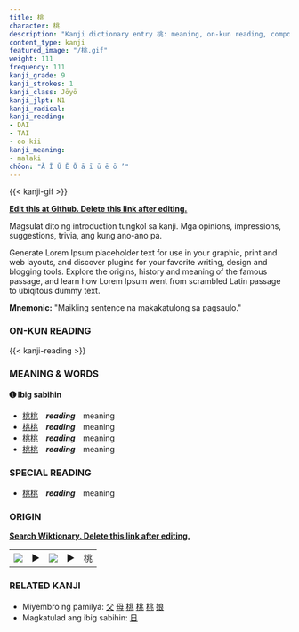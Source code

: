 ```yaml
---
title: 桃
character: 桃
description: "Kanji dictionary entry 桃: meaning, on-kun reading, compounds, origin, related kanji"
content_type: kanji
featured_image: "/桃.gif"
weight: 111
frequency: 111
kanji_grade: 9
kanji_strokes: 1
kanji_class: Jōyō
kanji_jlpt: N1
kanji_radical: 
kanji_reading: 
- DAI
- TAI
- oo-kii
kanji_meaning:
- malaki
chōon: "Ā Ī Ū Ē Ō ā ī ū ē ō ’"
---
```

[//]: # (Don't edit the line below. Kanji animated GIF code is automatically generated.)
{{< kanji-gif >}}

[//]: # (Edit below this line.)

**[Edit this at Github. Delete this link after editing.](https://github.com/tim0g/tim/tree/main/content/kanji/桃/index.md)**

Magsulat dito ng introduction tungkol sa kanji. Mga opinions, impressions, suggestions, trivia, ang kung ano-ano pa.

Generate Lorem Ipsum placeholder text for use in your graphic, print and web layouts, and discover plugins for your favorite writing, design and blogging tools. Explore the origins, history and meaning of the famous passage, and learn how Lorem Ipsum went from scrambled Latin passage to ubiqitous dummy text.
 
**Mnemonic:** "Maikling sentence na makakatulong sa pagsaulo."

### ON-KUN READING

[//]: # (Don't edit the line below. ON-KUN READING code is automatically generated.)
{{< kanji-reading >}}

### MEANING & WORDS

#### ➊ **Ibig sabihin**
  - [桃](../桃)[桃](../桃)　***reading***　meaning
  - [桃](../桃)[桃](../桃)　***reading***　meaning
  - [桃](../桃)[桃](../桃)　***reading***　meaning
  - [桃](../桃)[桃](../桃)　***reading***　meaning

### SPECIAL READING
  - [桃](../桃)[桃](../桃)　***reading***　meaning

### ORIGIN

**[Search Wiktionary. Delete this link after editing.](https://wiktionary.org/wiki/桃)**
<table class="kanji-table"><tr><td>
<img src="60px-桃-bronze.svg.png">
</td><td>▶</td><td>
<img src="60px-桃-oracle.svg.png">
</td><td>▶</td>
<td class="kanji-origin">桃</td>
</tr></table>

### RELATED KANJI
- Miyembro ng pamilya: [父](../父) [母](../母) [桃](../桃) [桃](../桃) [桃](../桃) [娘](../娘)
- Magkatulad ang ibig sabihin: [日](../日)
